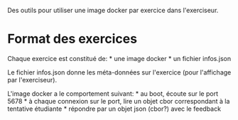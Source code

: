 Des outils pour utiliser une image docker par exercice dans l'exerciseur.

Format des exercices
====

Chaque exercice est constitué de:
	* une image docker
	* un fichier infos.json

Le fichier infos.json donne les méta-données sur l'exercice (pour l'affichage par l'exerciseur).

L'image docker a le comportement suivant:
	* au boot, écoute sur le port 5678
	* à chaque connexion sur le port, lire un objet cbor correspondant à la tentative étudiante
	* répondre par un objet json (cbor?) avec le feedback
